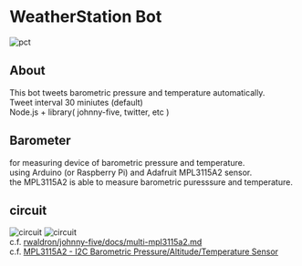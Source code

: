 # WeatherStation Bot #
![pct](http://make.kosakalab.com/.blog/wp-content/uploads/2016/01/weather-bot.png)
## About ##
This bot tweets barometric pressure and temperature automatically.<br />
Tweet interval 30 miniutes (default)<br />
Node.js + library( johnny-five, twitter, etc )

## Barometer ##
for measuring device of barometric pressure and temperature.  
using Arduino (or Raspberry Pi) and Adafruit MPL3115A2 sensor.  
the MPL3115A2 is able to  measure barometric puresssure and temperature.

## circuit ##
![circuit](http://make.kosakalab.com/.blog/wp-content/uploads/2016/01/barometer-mpl3115a2-768x409.png)
![circuit](http://make.kosakalab.com/.blog/wp-content/uploads/2016/01/RPI_MPL3115A2.png)  
c.f. [rwaldron/johnny-five/docs/multi-mpl3115a2.md](https://github.com/rwaldron/johnny-five/blob/master/docs/multi-mpl3115a2.md)  
c.f. [MPL3115A2 - I2C Barometric Pressure/Altitude/Temperature Sensor](https://www.adafruit.com/products/1893)

